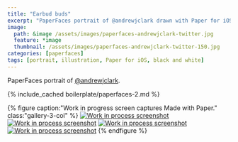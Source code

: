 ```yaml
---
title: "Earbud buds"
excerpt: "PaperFaces portrait of @andrewjclark drawn with Paper for iOS on an iPad."
image: 
  path: &image /assets/images/paperfaces-andrewjclark-twitter.jpg 
  feature: *image
  thumbnail: /assets/images/paperfaces-andrewjclark-twitter-150.jpg
categories: [paperfaces]
tags: [portrait, illustration, Paper for iOS, black and white]
---
```


PaperFaces portrait of [@andrewjclark](https://twitter.com/andrewjclark).

{% include_cached boilerplate/paperfaces-2.md %}

{% figure caption:"Work in progress screen captures Made with Paper." class:"gallery-3-col" %}
[![Work in process screenshot](/assets/images/paperfaces-andrewjclark-process-1-600.jpg)](/assets/images/paperfaces-andrewjclark-process-1-lg.jpg) [![Work in process screenshot](/assets/images/paperfaces-andrewjclark-process-2-600.jpg)](/assets/images/paperfaces-andrewjclark-process-2-lg.jpg) [![Work in process screenshot](/assets/images/paperfaces-andrewjclark-process-3-600.jpg)](/assets/images/paperfaces-andrewjclark-process-3-lg.jpg) [![Work in process screenshot](/assets/images/paperfaces-andrewjclark-process-4-600.jpg)](/assets/images/paperfaces-andrewjclark-process-4-lg.jpg)
{% endfigure %}
